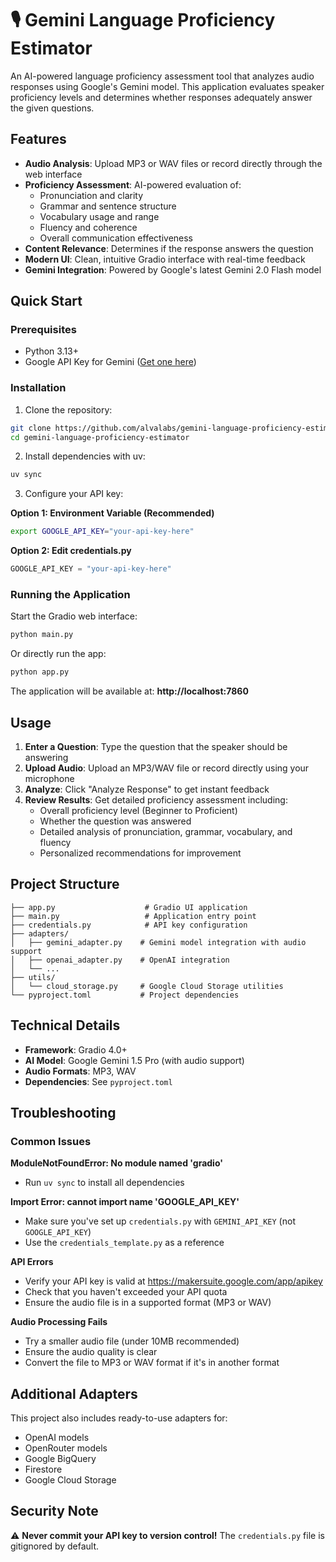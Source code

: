 # 🎙️ Gemini Language Proficiency Estimator

An AI-powered language proficiency assessment tool that analyzes audio responses using Google's Gemini model. This application evaluates speaker proficiency levels and determines whether responses adequately answer the given questions.

## Features

- **Audio Analysis**: Upload MP3 or WAV files or record directly through the web interface
- **Proficiency Assessment**: AI-powered evaluation of:
  - Pronunciation and clarity
  - Grammar and sentence structure
  - Vocabulary usage and range
  - Fluency and coherence
  - Overall communication effectiveness
- **Content Relevance**: Determines if the response answers the question
- **Modern UI**: Clean, intuitive Gradio interface with real-time feedback
- **Gemini Integration**: Powered by Google's latest Gemini 2.0 Flash model

## Quick Start

### Prerequisites
- Python 3.13+
- Google API Key for Gemini ([Get one here](https://makersuite.google.com/app/apikey))

### Installation

1. Clone the repository:
```bash
git clone https://github.com/alvalabs/gemini-language-proficiency-estimator.git
cd gemini-language-proficiency-estimator
```

2. Install dependencies with uv:
```bash
uv sync
```

3. Configure your API key:

**Option 1: Environment Variable (Recommended)**
```bash
export GOOGLE_API_KEY="your-api-key-here"
```

**Option 2: Edit credentials.py**
```python
GOOGLE_API_KEY = "your-api-key-here"
```

### Running the Application

Start the Gradio web interface:
```bash
python main.py
```

Or directly run the app:
```bash
python app.py
```

The application will be available at: **http://localhost:7860**

## Usage

1. **Enter a Question**: Type the question that the speaker should be answering
2. **Upload Audio**: Upload an MP3/WAV file or record directly using your microphone
3. **Analyze**: Click "Analyze Response" to get instant feedback
4. **Review Results**: Get detailed proficiency assessment including:
   - Overall proficiency level (Beginner to Proficient)
   - Whether the question was answered
   - Detailed analysis of pronunciation, grammar, vocabulary, and fluency
   - Personalized recommendations for improvement

## Project Structure

```
├── app.py                    # Gradio UI application
├── main.py                   # Application entry point
├── credentials.py            # API key configuration
├── adapters/
│   ├── gemini_adapter.py    # Gemini model integration with audio support
│   ├── openai_adapter.py    # OpenAI integration
│   └── ...
├── utils/
│   └── cloud_storage.py     # Google Cloud Storage utilities
└── pyproject.toml           # Project dependencies
```

## Technical Details

- **Framework**: Gradio 4.0+
- **AI Model**: Google Gemini 1.5 Pro (with audio support)
- **Audio Formats**: MP3, WAV
- **Dependencies**: See `pyproject.toml`

## Troubleshooting

### Common Issues

**ModuleNotFoundError: No module named 'gradio'**
- Run `uv sync` to install all dependencies

**Import Error: cannot import name 'GOOGLE_API_KEY'**
- Make sure you've set up `credentials.py` with `GEMINI_API_KEY` (not `GOOGLE_API_KEY`)
- Use the `credentials_template.py` as a reference

**API Errors**
- Verify your API key is valid at https://makersuite.google.com/app/apikey
- Check that you haven't exceeded your API quota
- Ensure the audio file is in a supported format (MP3 or WAV)

**Audio Processing Fails**
- Try a smaller audio file (under 10MB recommended)
- Ensure the audio quality is clear
- Convert the file to MP3 or WAV format if it's in another format

## Additional Adapters

This project also includes ready-to-use adapters for:
- OpenAI models
- OpenRouter models
- Google BigQuery
- Firestore
- Google Cloud Storage

## Security Note

⚠️ **Never commit your API key to version control!** The `credentials.py` file is gitignored by default.

